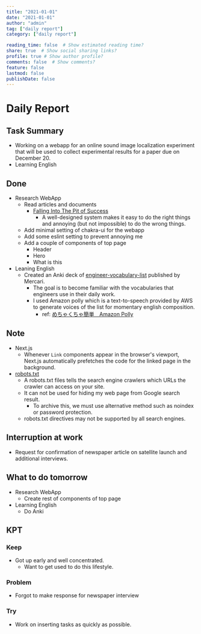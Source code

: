 ```yaml
---
title: "2021-01-01"
date: "2021-01-01"
author: "admin"
tag: ["daily report"]
category: ["daily report"]

reading_time: false  # Show estimated reading time?
share: true  # Show social sharing links?
profile: true # Show author profile?
comments: false  # Show comments?
feature: false
lastmod: false
publishDate: false
---
```


# Daily Report

## Task Summary

- Working on a webapp for an online sound image localization experiment that will be used to collect experimental results for a paper due on December 20.
- Learning English

## Done

- Research WebApp
  - Read articles and documents
    - [Falling Into The Pit of Success](https://blog.codinghorror.com/falling-into-the-pit-of-success/)
      - A well-designed system makes it easy to do the right things and annoying (but not impossible) to do the wrong things.
  - Add minimal setting of chakra-ui for the webapp
  - Add some eslint setting to prevent annoying me
  - Add a couple of components of top page
    - Header
    - Hero
    - What is this
- Leaning English
  - Created an Anki deck of [engineer-vocabulary-list](https://github.com/mercari/engineer-vocabulary-list) published by Mercari.
    - The goal is to become familiar with the vocabularies that engineers use in their daily work.
    - I used Amazon polly which is a text-to-speech provided by AWS to generate voices of the list for
      momentary english composition.
      - ref: [めちゃくちゃ簡単　Amazon Polly](https://qiita.com/naka46/items/d43372e433dda2ea6f16)

## Note

- Next.js
  - Whenever `Link` components appear in the browser's viewport, Next.js automatically prefetches the code for the linked page in the background.
- [robots.txt](https://developers.google.com/search/docs/advanced/robots/intro)
  - A robots.txt files tells the search engine crawlers which URLs the crawler can access on your site.
  - It can not be used for hiding my web page from Google search result.
    - To archive this, we must use alternative method such as noindex or password protection.
  - robots.txt directives may not be supported by all search engines.
  

## Interruption at work

- Request for confirmation of newspaper article on satellite launch and additional interviews.

## What to do tomorrow

- Research WebApp
  - Create rest of components of top page
- Learning English 
  - Do Anki

## KPT

### Keep

- Got up early and well concentrated.
  - Want to get used to do this lifestyle.

### Problem

- Forgot to make response for newspaper interview

### Try

- Work on inserting tasks as quickly as possible.

